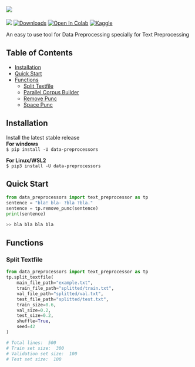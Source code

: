 <h1>
    <img src="https://github.com/MusfiqDehan/data-preprocessors/raw/master/branding/logo.png">
</h1>

<!-- Badges -->

[![](https://img.shields.io/pypi/v/data-preprocessors.svg)](https://pypi.org/project/data-preprocessors/)
[![Downloads](https://img.shields.io/pypi/dm/data-preprocessors)](https://pepy.tech/project/data-preprocessors)
[![Open In Colab](https://colab.research.google.com/assets/colab-badge.svg)](https://colab.research.google.com/drive/1mJuRfIz__uS3xoFaBsFn5mkLE418RU19?usp=sharing)
[![Kaggle](https://kaggle.com/static/images/open-in-kaggle.svg)](https://kaggle.com/kernels/welcome?src=https://github.com/keras-team/keras-io/blob/master/examples/vision/ipynb/mnist_convnet.ipynb)

<p>
    An easy to use tool for Data Preprocessing specially for Text Preprocessing
</p>

## **Table of Contents**
- [Installation](#installation)
- [Quick Start](#quick-start)
- [Functions](#functions)
    - [Split Textfile](#split-textfile)
    - [Parallel Corpus Builder](#split-textfile)
    - [Remove Punc](#split-textfile)
    - [Space Punc](#split-textfile)

## **Installation**
Install the latest stable release<br>
**For windows**<br>
`$ pip install -U data-preprocessors`

**For Linux/WSL2**<br>
`$ pip3 install -U data-preprocessors`

## **Quick Start**
```python
from data_preprocessors import text_preprocessor as tp
sentence = "bla! bla- ?bla ?bla."
sentence = tp.remove_punc(sentence)
print(sentence)

>> bla bla bla bla
```

## **Functions**
### Split Textfile

```python
from data_preprocessors import text_preprocessor as tp
tp.split_textfile(
    main_file_path="example.txt",
    train_file_path="splitted/train.txt",
    val_file_path="splitted/val.txt",
    test_file_path="splitted/test.txt",
    train_size=0.6,
    val_size=0.2,
    test_size=0.2,
    shuffle=True,
    seed=42
)

# Total lines:  500
# Train set size:  300
# Validation set size:  100
# Test set size:  100
```

